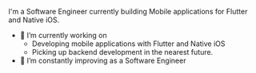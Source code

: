 I'm a Software Engineer currently building Mobile applications for Flutter and Native iOS.

* 🔭 I’m currently working on 
  - Developing mobile applications with Flutter and Native iOS
  - Picking up backend development in the nearest future.
* 🌱 I’m constantly improving as a Software Engineer
